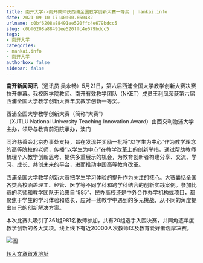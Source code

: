 ```yaml
---
title: 南开大学->南开教师获西浦全国教学创新大赛一等奖 | nankai.info
date: 2021-09-10 17:40:00.660482
urlname: c0bf6208a88491ee520ffc4e679bdcc5
slug: c0bf6208a88491ee520ffc4e679bdcc5
tags: 
- 南开大学
categories:
- nankai.info
- 南开大学
authorbox: false
sidebar: false
---
```

**南开新闻网讯**（通讯员 吴永畅）5月21日，第六届西浦全国大学教学创新大赛决赛拉开帷幕。我校医学院教师、南开有效教学团队（NKET）成员王利凤荣获第六届西浦全国大学教学创新大赛年度教学创新一等奖。

西浦全国大学教学创新大赛（简称“大赛”）（XJTLU National University Teaching Innovation Award）由西交利物浦大学主办，领导与教育前沿院承办，澳门
<!--more-->
同济慈善会北京办事处支持，旨在发现并奖励一批将“以学生为中心”作为教学理念的高等院校的老师，传播“以学生为中心”在教学改革上的创新举措。通过帮助教师梳理个人教学创新思考、提供多重展示的机会，为教育创新者构建分享、交流、学习、成长、共创未来的平台，进而推动中国高等教育改革。

西浦全国大学教学创新大赛把学生学习体验的提升作为关注的核心。大赛囊括全国各类高校涵盖理工、经管、医学等不同学科和跨学科结合的创新实践案例。参加比赛的老师和教学团队无论来自“985”、民办高校还是中外合作办学机构或项目，都聚焦于学生的学习体验和成长，应对一线教学中遇到的多元挑战，从不同的角度提出自己的创新解决方案。

本次比赛共吸引了361组981名教师参加，共有20组选手入围决赛，共同角逐年度教学创新的各大奖项。线上线下有近20000人次教师以及教育爱好者观摩决赛。

![图](http://news.nankai.edu.cn/pic/003/000/390/00300039080_72242569.jpg)

[转入文章首发地址](http://news.nankai.edu.cn/ywsd/system/2021/05/25/030046228.shtml)